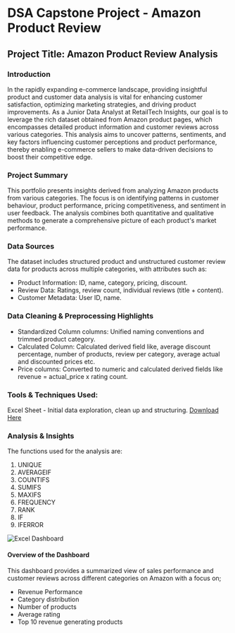 # DSA Capstone Project - Amazon Product Review

## Project Title: Amazon Product Review Analysis

### Introduction
In the rapidly expanding e-commerce landscape, providing insightful product and customer data analysis is vital for enhancing customer satisfaction, optimizing marketing strategies, and driving product improvements. As a Junior Data Analyst at RetailTech Insights, our goal is to leverage the rich dataset obtained from Amazon product pages, which encompasses detailed product information and customer reviews across various categories. This analysis aims to uncover patterns, sentiments, and key factors influencing customer perceptions and product performance, thereby enabling e-commerce sellers to make data-driven decisions to boost their competitive edge.

### Project Summary
This portfolio presents insights derived from analyzing Amazon products from various categories. The focus is on identifying patterns in customer behaviour, product performance, pricing competitiveness, and sentiment in user feedback. The analysis combines both quantitative and qualitative methods to generate a comprehensive picture of each product's market performance.

### Data Sources
The dataset includes structured product and unstructured customer review data for products across multiple categories, with attributes such as:
- Product Information: ID, name, category, pricing, discount.
- Review Data: Ratings, review count, individual reviews (title + content).
- Customer Metadata: User ID, name.

### Data Cleaning & Preprocessing Highlights
- Standardized Column columns: Unified naming conventions and trimmed product category.
- Calculated Column: Calculated derived field like, average discount percentage, number of products, review per category, average actual and discounted prices etc.
- Price columns: Converted to numeric and calculated derived fields like revenue = actual_price x rating count.

### Tools & Techniques Used:
Excel Sheet - Initial data exploration, clean up and structuring. [Download Here](https://mpel-my.sharepoint.com/:x:/g/personal/tosin_mpel_co_uk/ETybyULWLtRBiA6ubTGXj-YBNup_W7WNP1UsL7IxeMplsA?e=jaXbmS)

### Analysis & Insights
The functions used for the analysis are:
1. UNIQUE
2. AVERAGEIF
3. COUNTIFS
4. SUMIFS
5. MAXIFS
6. FREQUENCY
7. RANK
8. IF
9. IFERROR

![Excel Dashboard](https://github.com/user-attachments/assets/f1d218ac-9a5c-403d-affd-7abf47f902a1)

#### Overview of the Dashboard
This dashboard provides a summarized view of sales performance and customer reviews across different categories on Amazon with a focus on;
- Revenue Performance
- Category distribution
- Number of products
- Average rating
- Top 10 revenue generating products







